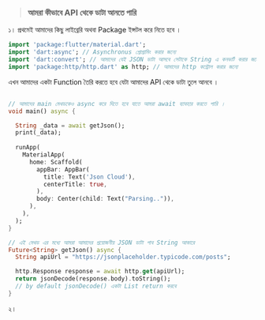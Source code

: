 > ### আমরা কীভাবে API থেকে ডাটা আনতে পারি 

১। প্রথমেই আমাদের কিছু লাইব্রেরি অথবা Package ইন্সটল করে নিতে হবে ।

```dart
import 'package:flutter/material.dart';
import 'dart:async'; // Asynchronus প্রোগ্রামিং করার জন্যে
import 'dart:convert'; // আমাদের যেই JSON ডাটা আসবে সেটাকে String এ কনভার্ট করার জন্যে
import 'package:http/http.dart' as http; // আমাদের http কন্ট্রোল করার জন্যে
```
এখন আমাদের একটা Function তৈরি করতে হবে যেটা আমাদের API থেকে ডাটা তুলে আনবে ।

```dart

// আমাদের main মেথডকেও async করে দিতে হবে যাতে আমরা await ব্যাবহার করতে পারি ।
void main() async {

  String _data = await getJson();
  print(_data);
  
  runApp(
    MaterialApp(
      home: Scaffold(
        appBar: AppBar(
          title: Text('Json Cloud'),
          centerTitle: true,
        ),
        body: Center(child: Text("Parsing..")),
      ),
    ),
  );
}

// এই মেথড এর মধ্যে আমরা আমাদের প্রয়োজনীয় JSON ডাটা পাব String আকারে
Future<String> getJson() async {
  String apiUrl = "https://jsonplaceholder.typicode.com/posts";

  http.Response response = await http.get(apiUrl);
  return jsonDecode(response.body).toString(); 
  // by default jsonDecode() একটা List return করবে 
}
```

২। 